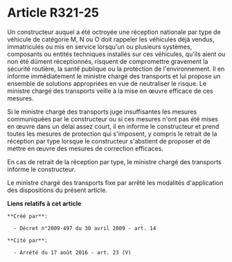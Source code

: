 # Article R321-25

Un constructeur auquel a été octroyée une réception nationale par type de véhicule de catégorie M, N ou O doit rappeler les
véhicules déjà vendus, immatriculés ou mis en service lorsqu'un ou plusieurs systèmes, composants ou entités techniques
installés sur ces véhicules, qu'ils aient ou non été dûment réceptionnés, risquent de compromettre gravement la sécurité
routière, la santé publique ou la protection de l'environnement. Il en informe immédiatement le ministre chargé des
transports et lui propose un ensemble de solutions appropriées en vue de neutraliser le risque. Le ministre chargé des
transports veille à la mise en œuvre efficace de ces mesures. 

Si le ministre chargé des transports juge insuffisantes les mesures communiquées par le constructeur ou si ces mesures n'ont
pas été mises en œuvre dans un délai assez court, il en informe le constructeur et prend toutes les mesures de protection qui
s'imposent, y compris le retrait de la réception par type lorsque le constructeur s'abstient de proposer et de mettre en
œuvre des mesures de correction efficaces. 

En cas de retrait de la réception par type, le ministre chargé des transports informe le constructeur. 

Le ministre chargé des transports fixe par arrêté les modalités d'application des dispositions du présent article.

**Liens relatifs à cet article**

	**Créé par**:

	  - Décret n°2009-497 du 30 avril 2009 - art. 14

	**Cité par**:

	  - Arrêté du 17 août 2016 - art. 23 (V)
